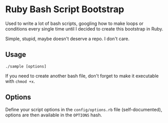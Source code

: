 # Ruby Bash Script Bootstrap

Used to write a lot of bash scripts, googling how to make loops or conditions every single time  until I decided to create this bootstrap in Ruby.

Simple, stupid, maybe doesn't deserve a repo. I don't care.

## Usage

`./sample [options]`

If you need to create another bash file, don't forget to make it executable with `chmod +x`.

## Options

Define your script options in the `config/options.rb` file (self-documented), options are then available in the `OPTIONS` hash.
